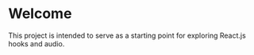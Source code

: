 # Welcome

This project is intended to serve as a starting point for exploring React.js hooks and audio.
